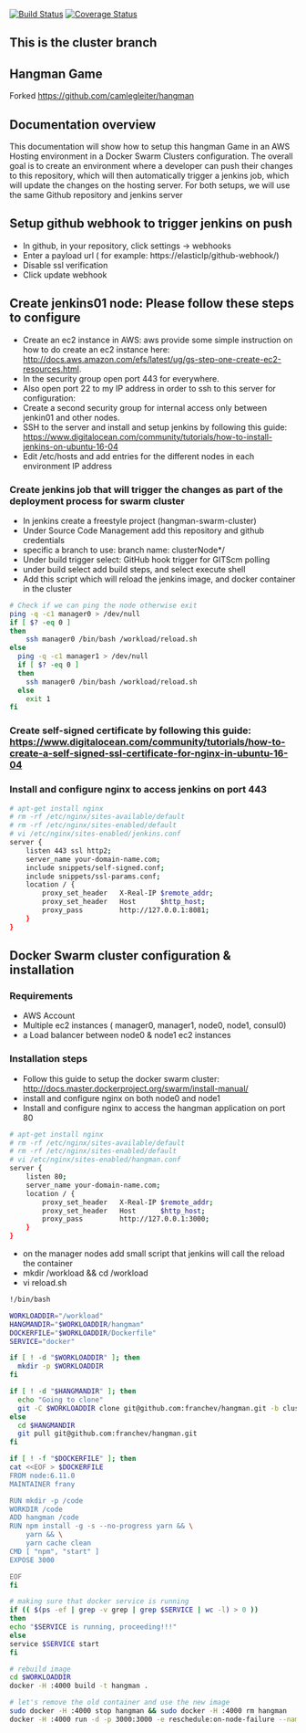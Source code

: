 [![Build Status](https://travis-ci.org/camlegleiter/hangman.svg?branch=master)](https://travis-ci.org/camlegleiter/hangman)
[![Coverage Status](https://coveralls.io/repos/github/camlegleiter/hangman/badge.svg?branch=master)](https://coveralls.io/github/camlegleiter/hangman?branch=master)
## This is the cluster branch

## Hangman Game

Forked https://github.com/camlegleiter/hangman

## Documentation overview
This documentation will show how to setup this hangman Game in an AWS Hosting environment in a Docker Swarm Clusters configuration. 
The overall goal is to create an environment where a developer can push their changes to this repository, which will then automatically trigger a jenkins job, which will update the changes on the hosting server. 
For both setups, we will use the same Github repository and jenkins server

## Setup github webhook to trigger jenkins on push
- In github, in your repository, click settings -> webhooks
- Enter a payload url ( for example: https://elasticIp/github-webhook/)
- Disable ssl verification
- Click update webhook


## Create jenkins01 node: Please follow these steps to configure
- Create an ec2 instance in AWS: aws provide some simple instruction on how to do create an ec2 instance here: http://docs.aws.amazon.com/efs/latest/ug/gs-step-one-create-ec2-resources.html.
- In the security group open port 443 for everywhere.
- Also open port 22 to my IP address in order to ssh to this server for configuration:
- Create a second security group for internal access only between jenkin01 and other nodes.
- SSH to the server and install and setup jenkins by following this guide: https://www.digitalocean.com/community/tutorials/how-to-install-jenkins-on-ubuntu-16-04
- Edit /etc/hosts and add entries for the different nodes in each environment IP address
### Create jenkins job that will trigger the changes as part of the deployment process for swarm cluster
- In jenkins create a freestyle project (hangman-swarm-cluster)
- Under Source Code Management add this repository and github credentials
- specific a branch to use: branch name: clusterNode*/
- Under build trigger select: GitHub hook trigger for GITScm polling
- under build select add build steps, and select execute shell
- Add this script which will reload the jenkins image, and docker container in the cluster
```bash
# Check if we can ping the node otherwise exit
ping -q -c1 manager0 > /dev/null 
if [ $? -eq 0 ]
then
	ssh manager0 /bin/bash /workload/reload.sh
else
  ping -q -c1 manager1 > /dev/null
  if [ $? -eq 0 ]
  then
    ssh manager0 /bin/bash /workload/reload.sh
  else
    exit 1
fi
```

### Create self-signed certificate by following this guide: https://www.digitalocean.com/community/tutorials/how-to-create-a-self-signed-ssl-certificate-for-nginx-in-ubuntu-16-04

### Install and configure nginx to access jenkins on port 443
```bash
# apt-get install nginx
# rm -rf /etc/nginx/sites-available/default
# rm -rf /etc/nginx/sites-enabled/default
# vi /etc/nginx/sites-enabled/jenkins.conf
server {
    listen 443 ssl http2;
    server_name your-domain-name.com;
    include snippets/self-signed.conf;
    include snippets/ssl-params.conf;
    location / {
        proxy_set_header   X-Real-IP $remote_addr;
        proxy_set_header   Host      $http_host;
        proxy_pass         http://127.0.0.1:8081;
    }
}
```

## Docker Swarm cluster configuration & installation
### Requirements
- AWS Account
- Multiple ec2 instances ( manager0, manager1, node0, node1, consul0)
- a Load balancer between node0 & node1 ec2 instances

### Installation steps
- Follow this guide to setup the docker swarm cluster: http://docs.master.dockerproject.org/swarm/install-manual/
- install and configure nginx on both node0 and node1
- Install and configure nginx to access the hangman application on port 80
```bash
# apt-get install nginx
# rm -rf /etc/nginx/sites-available/default
# rm -rf /etc/nginx/sites-enabled/default
# vi /etc/nginx/sites-enabled/hangman.conf
server {
    listen 80;
    server_name your-domain-name.com;
    location / {
        proxy_set_header   X-Real-IP $remote_addr;
        proxy_set_header   Host      $http_host;
        proxy_pass         http://127.0.0.1:3000;
    }
}
```
- on the manager nodes add small script that jenkins will call the reload the container
- mkdir /workload && cd /workload
- vi reload.sh
```bash
!/bin/bash

WORKLOADDIR="/workload"
HANGMANDIR="$WORKLOADDIR/hangman"
DOCKERFILE="$WORKLOADDIR/Dockerfile"
SERVICE="docker"

if [ ! -d "$WORKLOADDIR" ]; then
  mkdir -p $WORKLOADDIR
fi

if [ ! -d "$HANGMANDIR" ]; then
  echo "Going to clone"
  git -C $WORKLOADDIR clone git@github.com:franchev/hangman.git -b clusterNode
else
  cd $HANGMANDIR
  git pull git@github.com:franchev/hangman.git
fi

if [ ! -f "$DOCKERFILE" ]; then
cat <<EOF > $DOCKERFILE
FROM node:6.11.0
MAINTAINER frany

RUN mkdir -p /code
WORKDIR /code
ADD hangman /code
RUN npm install -g -s --no-progress yarn && \
    yarn && \
    yarn cache clean
CMD [ "npm", "start" ]
EXPOSE 3000

EOF
fi

# making sure that docker service is running
if (( $(ps -ef | grep -v grep | grep $SERVICE | wc -l) > 0 ))
then
echo "$SERVICE is running, proceeding!!!"
else
service $SERVICE start
fi

# rebuild image
cd $WORKLOADDIR
docker -H :4000 build -t hangman .

# let's remove the old container and use the new image
sudo docker -H :4000 stop hangman && sudo docker -H :4000 rm hangman
docker -H :4000 run -d -p 3000:3000 -e reschedule:on-node-failure --name=hangman hangman /bin/sh -c 'yarn && yarn start'
```
